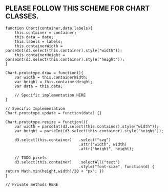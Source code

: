 PLEASE FOLLOW THIS SCHEME FOR CHART CLASSES.
----------------------------------------

	function Chart(container,data,labels){
		this.container = container;
		this.data = data;
		this.labels = labels;
		this.containerWidth = parseInt(d3.select(this.container).style("width"));
		this.containerHeight = parseInt(d3.select(this.container).style("height"));
	}
	
	Chart.prototype.draw = function(){
	  	var width = this.containerWidth;
	  	var height = this.containerHeight;
	  	var data = this.data; 	
	
	  	// Specific implementation HERE
	}
	
	// Specific Implementation
	Chart.prototype.update = function(data) {}
	
	Chart.prototype.resize = function(){
		var width = parseInt(d3.select(this.container).style("width"));
		var height = parseInt(d3.select(this.container).style("height"));
		
		d3.select(this.container)	.select("svg")	
									.attr("width", width)
									.attr("height", height);
	
		// TODO pixels
		d3.select(this.container)	.selectAll("text")
									.style("font-size", function(d) { return Math.min(height,width)/20 + "px"; })
	}
	
	// Private methods HERE
